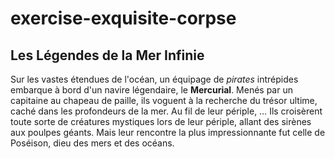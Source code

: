 # exercise-exquisite-corpse
## Les Légendes de la Mer Infinie
Sur les vastes étendues de l'océan, un équipage de *pirates* intrépides embarque à bord d'un navire légendaire, le **Mercurial**. Menés par un capitaine au chapeau de paille, ils voguent à la recherche du trésor ultime, caché dans les profondeurs de la mer. Au fil de leur périple, … Ils croisèrent toute sorte de créatures mystiques lors de leur périple, allant des sirènes aux poulpes géants. Mais leur rencontre la plus impressionnante fut celle de Poséison, dieu des mers et des océans. 
